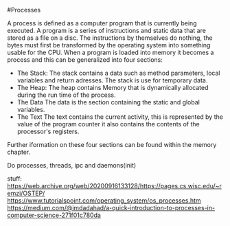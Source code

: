 
#Processes

A process is defined as a computer program that is currently being executed. A program is a 
series of instructions and static data that are stored as a file on a disc. The instructions
by themselves do nothing, the bytes must first be transformed by the operating system into 
something usable for the CPU. When a program is loaded into memory it becomes a process and 
this can be generalized into four sections:

- The Stack:
The stack contains a data such as method parameters, local variables and return adresses. The stack is use for temporary data.
- The Heap:
The heap contains Memory that is dynamically allocated during the run time of the process.
- The Data
The data is the section containing the static and global variables.
- The Text
The text contains the current activity, this is represented by the value of the program counter it also contains the contents of the processor's registers.

Further iformation on these four sections can be found within the memory chapter.





Do processes, threads, ipc and daemons(init)




stuff:
https://web.archive.org/web/20200916133128/https://pages.cs.wisc.edu/~remzi/OSTEP/
https://www.tutorialspoint.com/operating_system/os_processes.htm
https://medium.com/@imdadahad/a-quick-introduction-to-processes-in-computer-science-271f01c780da













